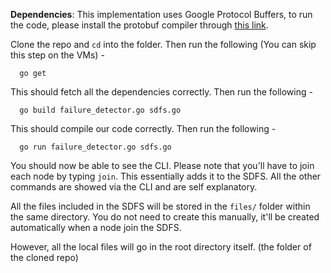 **Dependencies**: This implementation uses Google Protocol Buffers, to run the code, please install the protobuf compiler through [this link](https://github.com/google/protobuf).

Clone the repo and `cd` into the folder. Then run the following (You can skip this step on the VMs) -
```
  go get
```
This should fetch all the dependencies correctly. Then run the following -
```
  go build failure_detector.go sdfs.go
```
This should compile our code correctly. Then run the following -
```
  go run failure_detector.go sdfs.go
```

You should now be able to see the CLI. Please note that you'll have to join each node by typing `join`. This essentially adds it to the SDFS. All the other commands are showed via the CLI and are self explanatory.

All the files included in the SDFS will be stored in the `files/` folder within the same directory. You do not need to create this manually, it'll be created automatically when a node join the SDFS.

However, all the local files will go in the root directory itself. (the folder of the cloned repo)
